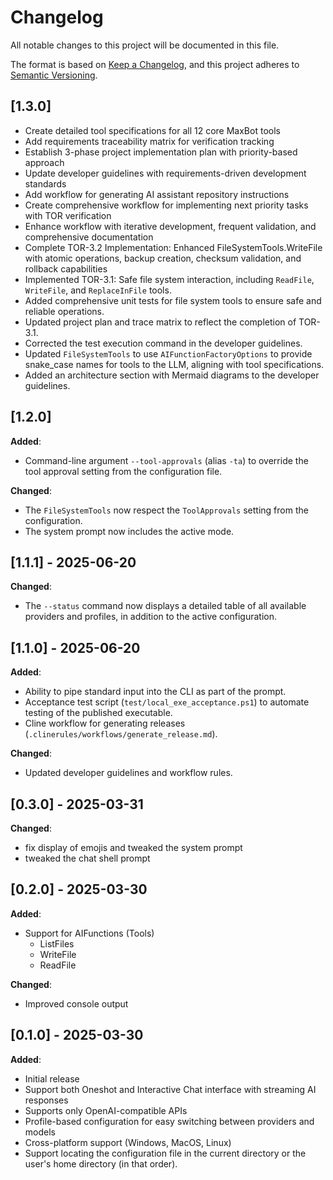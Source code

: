 # Changelog

All notable changes to this project will be documented in this file.

The format is based on [Keep a Changelog](https://keepachangelog.com/en/1.0.0/),
and this project adheres to [Semantic Versioning](https://semver.org/spec/v2.0.0.html).

## [1.3.0]

- Create detailed tool specifications for all 12 core MaxBot tools
- Add requirements traceability matrix for verification tracking
- Establish 3-phase project implementation plan with priority-based approach
- Update developer guidelines with requirements-driven development standards
- Add workflow for generating AI assistant repository instructions
- Create comprehensive workflow for implementing next priority tasks with TOR verification
- Enhance workflow with iterative development, frequent validation, and comprehensive documentation
- Complete TOR-3.2 Implementation: Enhanced FileSystemTools.WriteFile with atomic operations, backup creation, checksum validation, and rollback capabilities
- Implemented TOR-3.1: Safe file system interaction, including `ReadFile`, `WriteFile`, and `ReplaceInFile` tools.
- Added comprehensive unit tests for file system tools to ensure safe and reliable operations.
- Updated project plan and trace matrix to reflect the completion of TOR-3.1.
- Corrected the test execution command in the developer guidelines.
- Updated `FileSystemTools` to use `AIFunctionFactoryOptions` to provide snake_case names for tools to the LLM, aligning with tool specifications.
- Added an architecture section with Mermaid diagrams to the developer guidelines.

## [1.2.0]

__Added__:

- Command-line argument `--tool-approvals` (alias `-ta`) to override the tool approval setting from the configuration file.

__Changed__:

- The `FileSystemTools` now respect the `ToolApprovals` setting from the configuration.
- The system prompt now includes the active mode.

## [1.1.1] - 2025-06-20

__Changed__:

- The `--status` command now displays a detailed table of all available providers and profiles, in addition to the active configuration.

## [1.1.0] - 2025-06-20

__Added__:

- Ability to pipe standard input into the CLI as part of the prompt.
- Acceptance test script (`test/local_exe_acceptance.ps1`) to automate testing of the published executable.
- Cline workflow for generating releases (`.clinerules/workflows/generate_release.md`).

__Changed__:

- Updated developer guidelines and workflow rules.

## [0.3.0] - 2025-03-31

__Changed__:

- fix display of emojis and tweaked the system prompt
- tweaked the chat shell prompt

## [0.2.0] - 2025-03-30

__Added__:

- Support for AIFunctions (Tools)
  - ListFiles
  - WriteFile
  - ReadFile

__Changed__:

- Improved console output

## [0.1.0] - 2025-03-30

__Added__:

- Initial release
- Support both Oneshot and Interactive Chat interface with streaming AI responses
- Supports only OpenAI-compatible APIs
- Profile-based configuration for easy switching between providers and models
- Cross-platform support (Windows, MacOS, Linux)
- Support locating the configuration file in the current directory or the user's home directory (in that order).
